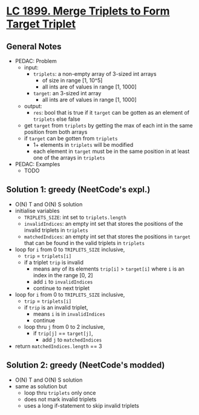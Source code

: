 # [LC 1899. Merge Triplets to Form Target Triplet](https://leetcode.com/problems/merge-triplets-to-form-target-triplet/)

## General Notes

- PEDAC: Problem
  - input:
    - `triplets`: a non-empty array of 3-sized int arrays
      - of size in range \[1, 10^5]
      - all ints are of values in range \[1, 1000]
    - `target`: an 3-sized int array
      - all ints are of values in range \[1, 1000]
  - output:
    - `res`: bool that is true if it `target` can be gotten as an element of `triplets` else false
  - get `target` from `triplets` by getting the max of each int in the same position from both arrays
  - if `target` can be gotten from `triplets`
    - 1+ elements in `triplets` will be modified
    - each element in `target` must be in the same position in at least one of the arrays in `triplets`
- PEDAC: Examples
  - TODO

## Solution 1: greedy (NeetCode's expl.)

- O(N) T and O(N) S solution
- initialise variables
  - `TRIPLETS_SIZE`: int set to `triplets.length`
  - `invalidIndices`: an empty int set that stores the positions of the invalid triplets in `triplets`
  - `matchedIndices`: an empty int set that stores the positions in `target` that can be found in the valid triplets in `triplets`
- loop for `i` from 0 to `TRIPLETS_SIZE` inclusive,
  - `trip` = `triplets[i]`
  - if a triplet `trip` is invalid
    - means any of its elements `trip[i]` > `target[i]` where `i` is an index in the range \[0, 2]
    - add `i` to `invalidIndices`
    - continue to next triplet
- loop for `i` from 0 to `TRIPLETS_SIZE` inclusive,
  - `trip` = `triplets[i]`
  - if `trip` is an invalid triplet,
    - means `i` is in `invalidIndices`
    - continue
  - loop thru `j` from 0 to 2 inclusive,
    - if `trip[j]` == `target[j]`,
      - add `j` to `matchedIndices`
- return `matchedIndices.length` == 3

## Solution 2: greedy (NeetCode's modded)

- O(N) T and O(N) S solution
- same as solution but
  - loop thru `triplets` only once
  - does not mark invalid triplets
  - uses a long if-statement to skip invalid triplets
